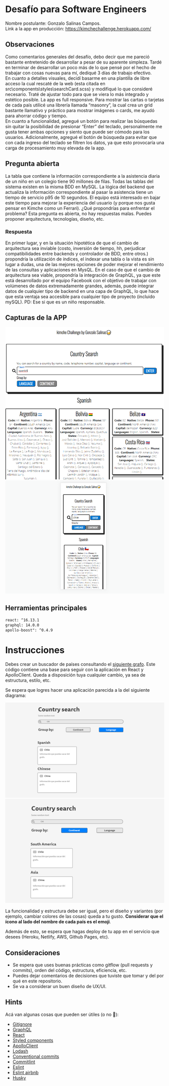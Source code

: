 # Desafío para Software Engineers

Nombre postulante: Gonzalo Salinas Campos.\
Link a la app en producción: https://kimchechallenge.herokuapp.com/

## Observaciones

Como comentarios generales del desafío, debo decir que me pareció bastante entretenido de desarrollar a pesar de su aparente simpleza. Tardé en terminar de desarrollar un poco más de lo que pensé por el hecho de trabajar con cosas nuevas para mí, dediqué 3 días de trabajo efectivo.\
En cuanto a detalles visuales, decidí basarme en una plantilla de libre acceso la cual rescaté de la web (esta citada en src\components\styles\searchCard.scss) y modifiqué lo que consideré necesario. Traté de ajustar todo para que se viera lo más integrado y estético posible. La app es full responsive. Para mostrar las cartas o tarjetas de cada país utilicé una librería llamada “masonry”, la cual crea un grid bastante llamativo y práctico para mostrar imágenes o cards, me ayudó para ahorrar código y tiempo.\
En cuanto a funcionalidad, agregué un botón para realizar las búsquedas sin quitar la posibilidad de presionar “Enter” del teclado, personalmente me gusta tener ambas opciones y siento que puede ser cómodo para los usuarios. Adicionalmente, agregué el botón de búsqueda para evitar que con cada ingreso del teclado se filtren los datos, ya que esto provocaría una carga de procesamiento muy elevada de la app.

## Pregunta abierta 

La tabla que contiene la información correspondiente a la asistencia diaria de un niño en un colegio tiene 90 millones de filas. Todas las tablas del sistema existen en la misma BDD en MySQL. La lógica del backend que actualiza la información correspondiente al pasar la asistencia tiene un tiempo de servicio p95 de 10 segundos. El equipo está interesado en bajar este tiempo para mejorar la experiencia del usuario (y porque nos gusta pensar en Kimche como un Ferrari). ¿Qué propondrías para enfrentar el problema? Esta pregunta es abierta, no hay respuestas malas. Puedes proponer arquitectura, tecnologías, diseño, etc.

### Respuesta

En primer lugar, y en la situación hipotética de que el cambio de arquitectura sea inviable (costo, inversión de tiempo, hh, perjudicar compatibilidades entre backends y controlador de BDD, entre otros.) propondría la utilización de índices, el indexar una tabla o la vista es sin lugar a dudas, una de las mejores opciones de poder mejorar el rendimiento de las consultas y aplicaciones en MysQL. En el caso de que el cambio de arquitectura sea viable, propondría la integración de GraphQL, ya que este está desarrollado por el equipo Facebook con el objetivo de trabajar con volúmenes de datos extremadamente grandes, además, puede integrar datos de cualquier tipo de backend en una capa de GraphQL, lo que hace que esta ventaja sea accesible para cualquier tipo de proyecto (incluido mySQL). PD: Ese si que es un niño responsable.

## Capturas de la APP

![image3](imgs/3.png)
![image4](imgs/4.png)

## Herramientas principales

```
react: ^16.13.1
graphql: 14.0.0
apollo-boost": ^0.4.9
```

# Instrucciones

Debes crear un buscador de países consultando el [siguiente grafo](https://countries.trevorblades.com/). Este código contiene una base para seguir con la aplicación en React y ApolloClient. Queda a disposición tuya cualquier cambio, ya sea de estructura, estilo, etc.

Se espera que logres hacer una aplicación parecida a la del siguiente diagrama:

![image1](imgs/1.png)
![image2](imgs/2.png)

La funcionalidad y estructura debe ser igual, pero el diseño y variantes (por ejemplo, cambiar colores de las cosas) queda a tu gusto. **Considerar que el ícono al lado del nombre de cada país es el emoji**.

Además de esto, se espera que hagas deploy de tu app en el servicio que desees (Heroku, Netlify, AWS, Github Pages, etc).

## Consideraciones

- Se espera que uses buenas prácticas como gitflow (pull requests y commits), orden del código, estructura, eficiencia, etc.
- Puedes dejar comentarios de decisiones que tuviste que tomar y del por qué en este repositorio.
- Se va a considerar un buen diseño de UX/UI.

## Hints

Acá van algunas cosas que pueden ser útiles (o no 👀):

- [Gitignore](https://www.toptal.com/developers/gitignore)
- [GraphQL](https://www.howtographql.com/)
- [React](https://es.reactjs.org/)
- [Styled components](https://styled-components.com/docs/basics)
- [ApolloClient](https://www.apollographql.com/docs/react/)
- [Lodash](https://lodash.com/)
- [Conventional commits](https://www.conventionalcommits.org/en/v1.0.0/)
- [Commitlint](https://commitlint.js.org/#/)
- [Eslint](https://eslint.org/)
- [Eslint airbnb](https://www.npmjs.com/package/eslint-config-airbnb)
- [Husky](https://www.npmjs.com/package/husky)

